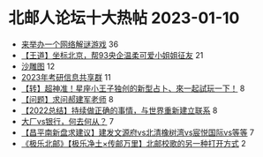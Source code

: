 # 北邮人论坛十大热帖 2023-01-10

- [来举办一个网络解谜游戏](https://bbs.byr.cn/article/Talking/6377279) 36
- [【王道】坐标北京，帮93央企温柔可爱小姐姐征友](https://bbs.byr.cn/article/Friends/2034849) 21
- [沙雕图](https://bbs.byr.cn/article/Picture/3335559) 12
- [2023年考研信息共享群](https://bbs.byr.cn/article/AimBUPT/107254) 11
- [【转】超神准！星座小王子独创的新型占卜、來一起試玩一下！](https://bbs.byr.cn/article/Constellations/326533) 8
- [【问题】求问郝建军老师](https://bbs.byr.cn/article/AimGraduate/1221392) 8
- [【2022总结】持续做正确的事情，与世界重新建立联系](https://bbs.byr.cn/article/WorkLife/1194887) 8
- [大厂vs银行，何去何从？](https://bbs.byr.cn/article/Job/2181946) 7
- [【昌平南新盘求建议】建发文源府vs北清橡树湾vs宸悦国际vs等等](https://bbs.byr.cn/article/Home/134630) 7
- [《极乐北邮》【极乐净土×传邮万里】北邮校歌的另一种打开方式](https://bbs.byr.cn/article/VideoCool/38055) 2


